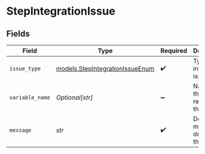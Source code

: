 # StepIntegrationIssue


## Fields

| Field                                                                    | Type                                                                     | Required                                                                 | Description                                                              |
| ------------------------------------------------------------------------ | ------------------------------------------------------------------------ | ------------------------------------------------------------------------ | ------------------------------------------------------------------------ |
| `issue_type`                                                             | [models.StepIntegrationIssueEnum](../models/stepintegrationissueenum.md) | :heavy_check_mark:                                                       | Type of integration issue                                                |
| `variable_name`                                                          | *Optional[str]*                                                          | :heavy_minus_sign:                                                       | Name of the variable related to the issue                                |
| `message`                                                                | *str*                                                                    | :heavy_check_mark:                                                       | Detailed message describing the issue                                    |